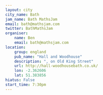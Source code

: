 ```yaml
---
layout: city                                           
city_name: Bath                                                               
jam_name: Bath MathsJam
email: bath@mathsjam.com
twitter: BathMathsJam
organiser:
    name: Ben
    email: bath@mathsjam.com
location:
    group: england
    pub_name: "Hall and Woodhouse"
    description: ", on Old King Street"
    url: http://hall-woodhousebath.co.uk/
    lon: -2.362606
    lat: 51.383856
hiatus: False
start_time: 7:30pm
---
```

